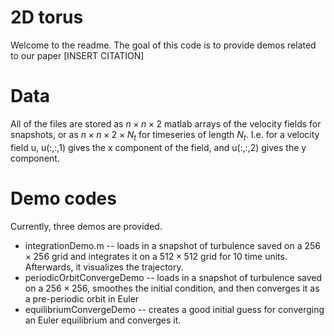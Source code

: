 # 2D torus
Welcome to the readme. The goal of this code is to provide demos related to our paper [INSERT CITATION]
# Data
All of the files are stored as $n \times n \times 2$ matlab arrays of the velocity fields for snapshots, or as $n\times n\times2\times N_t$ for timeseries of length $N_t$. I.e. for a velocity field u, u(:,:,1) gives the x component of the field, and u(:,:,2) gives the y component.
# Demo codes
Currently, three demos are provided. 
* integrationDemo.m -- loads in a snapshot of turbulence saved on a $256\times256$ grid and integrates it on a $512\times512$ grid for 10 time units. Afterwards, it visualizes the trajectory.
* periodicOrbitConvergeDemo -- loads in a snapshot of turbulence saved on a $256\times256$, smoothes the initial condition, and then converges it as a pre-periodic orbit in Euler
* equilibriumConvergeDemo -- creates a good initial guess for converging an Euler equilibrium and converges it.

